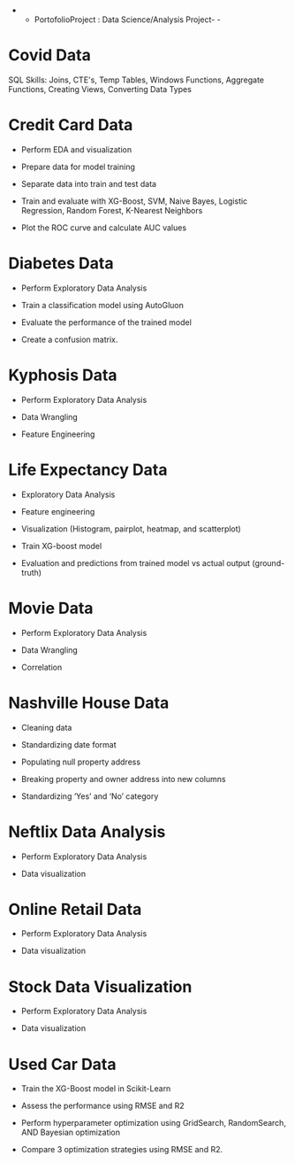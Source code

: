 ﻿- - PortofolioProject : Data Science/Analysis Project- - 

# Covid Data

SQL Skills: Joins, CTE's, Temp Tables, Windows Functions, Aggregate Functions, Creating Views, Converting Data Types

# Credit Card Data

- Perform EDA and visualization

- Prepare data for model training 

- Separate data into train and test data

- Train and evaluate with XG-Boost, SVM, Naive Bayes, Logistic Regression, Random Forest, K-Nearest Neighbors

- Plot the ROC curve and calculate AUC values

# Diabetes Data

- Perform Exploratory Data Analysis

- Train a classification model using AutoGluon

- Evaluate the performance of the trained model 

- Create a confusion matrix.

# Kyphosis Data

- Perform Exploratory Data Analysis

- Data Wrangling

- Feature Engineering

# Life Expectancy Data

- Exploratory Data Analysis

- Feature engineering

- Visualization (Histogram, pairplot, heatmap, and scatterplot)

- Train XG-boost model

- Evaluation and predictions from trained model vs actual output (ground-truth)

# Movie Data 

- Perform Exploratory Data Analysis

- Data Wrangling

- Correlation

# Nashville House Data

- Cleaning data 

- Standardizing date format

- Populating null property address

- Breaking property and owner address into new columns

- Standardizing ‘Yes’ and ‘No’ category 

# Neftlix Data Analysis

- Perform Exploratory Data Analysis

- Data visualization

# Online Retail Data 

- Perform Exploratory Data Analysis

- Data visualization

# Stock Data Visualization

- Perform Exploratory Data Analysis

- Data visualization

# Used Car Data 

- Train the XG-Boost model in Scikit-Learn

- Assess the performance using RMSE and R2

- Perform hyperparameter optimization using GridSearch, RandomSearch, AND Bayesian optimization

- Compare 3 optimization strategies using RMSE and R2.